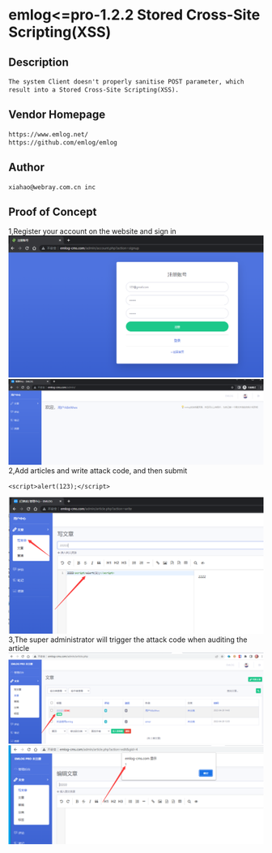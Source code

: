 # emlog<=pro-1.2.2 Stored Cross-Site Scripting(XSS)
## Description
    The system Client doesn't properly sanitise POST parameter, which result into a Stored Cross-Site Scripting(XSS).
## Vendor Homepage
    https://www.emlog.net/
    https://github.com/emlog/emlog

## Author
    xiahao@webray.com.cn inc  
## Proof of Concept
1,Register your account on the website and sign in
![blockchain](https://github.com/xiahao90/CVEproject/blob/main/imgs/16512144725611.png "emlog<=pro-1.2.2 Stored Cross-Site Scripting(XSS)")
![blockchain](https://github.com/xiahao90/CVEproject/blob/main/imgs/16512145593882.png "emlog<=pro-1.2.2 Stored Cross-Site Scripting(XSS)")
2,Add articles and write attack code, and then submit
```
<script>alert(123);</script>
```
![blockchain](https://github.com/xiahao90/CVEproject/blob/main/imgs/16512147091558.png "emlog<=pro-1.2.2 Stored Cross-Site Scripting(XSS)")
3,The super administrator will trigger the attack code when auditing the article
![blockchain](https://github.com/xiahao90/CVEproject/blob/main/imgs/16512149073952.png "emlog<=pro-1.2.2 Stored Cross-Site Scripting(XSS)")
![blockchain](https://github.com/xiahao90/CVEproject/blob/main/imgs/1651214938416.png "emlog<=pro-1.2.2 Stored Cross-Site Scripting(XSS)")
